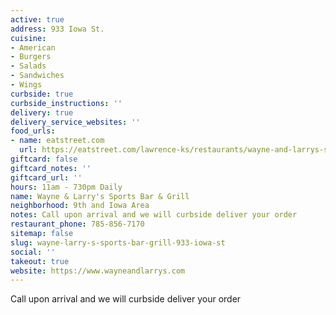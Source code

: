 ```yaml
---
active: true
address: 933 Iowa St.
cuisine:
- American
- Burgers
- Salads
- Sandwiches
- Wings
curbside: true
curbside_instructions: ''
delivery: true
delivery_service_websites: ''
food_urls:
- name: eatstreet.com
  url: https://eatstreet.com/lawrence-ks/restaurants/wayne-and-larrys-sports-bar-and-grill
giftcard: false
giftcard_notes: ''
giftcard_url: ''
hours: 11am - 730pm Daily
name: Wayne & Larry's Sports Bar & Grill
neighborhood: 9th and Iowa Area
notes: Call upon arrival and we will curbside deliver your order
restaurant_phone: 785-856-7170
sitemap: false
slug: wayne-larry-s-sports-bar-grill-933-iowa-st
social: ''
takeout: true
website: https://www.wayneandlarrys.com
---
```


Call upon arrival and we will curbside deliver your order